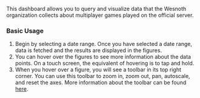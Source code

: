 This dashboard allows you to query and visualize data that the Wesnoth organization collects about multiplayer games played on the official server.

### Basic Usage

1. Begin by selecting a date range. Once you have selected a date range, data is fetched and the results are displayed in the figures.
2. You can hover over the figures to see more information about the data points. On a touch screen, the equivalent of hovering is to tap and hold.
3. When you hover over a figure, you will see a toolbar in its top right corner. You can use this toolbar to zoom in, zoom out, pan, autoscale, and reset the axes. More information about the toolbar can be found [here](https://plotly.com/chart-studio-help/getting-to-know-the-plotly-modebar/).
